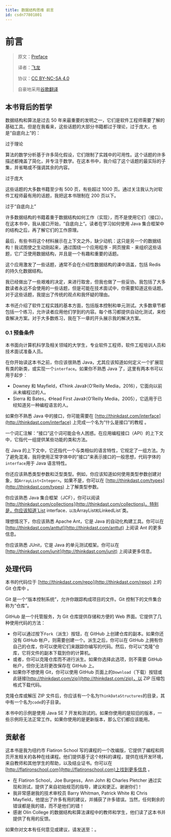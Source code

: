 ```yaml
---
title: 数据结构思维 前言
id: csdn77801801
---
```


# 前言

> 原文：[Preface](http://greenteapress.com/thinkdast/html/thinkdast001.html)
> 
> 译者：[飞龙](https://github.com/wizardforcel)
> 
> 协议：[CC BY-NC-SA 4.0](http://creativecommons.org/licenses/by-nc-sa/4.0/)
> 
> 自豪地采用[谷歌翻译](https://translate.google.cn/)

## 本书背后的哲学

数据结构和算法是过去 50 年来最重要的发明之一，它们是软件工程师需要了解的基础工具。但是在我看来，这些话题的大部分书籍都过于理论，过于庞大，也是“自底向上”的：

过于理论

算法的数学分析基于许多简化假设，它们限制了实践中的可用性。这个话题的许多描述都掩盖了简化，并专注于数学。在这本书中，我介绍了这个话题的最实际的子集，并省略或不强调其余的内容。

过于庞大

这些话题的大多数书籍至少有 500 页，有些超过 1000 页。通过关注我认为对软件工程师最有用的话题，我把这本书限制在 200 页以下。

过于“自底向上”

许多数据结构的书籍着重于数据结构如何工作（实现），而不是使用它们（接口）。在这本书中，我从接口开始，“自底向上”。读者在学习如何使用 Java 集合框架中的结构之后，再了解它们的工作原理。

最后，有些书将这个材料展示在上下文之外，缺少动机：这只是另一个的数据结构！我试图使之生动刚起来，通过围绕一个应用程序 - 网页搜索 - 来组织这些话题，它广泛使用数据结构，并且是一个有趣和重要的话题。

这个应用激发了一些话题，通常不会在介绍性数据结构的课中涵盖，包括 Redis 的持久化数据结构。

我已经做出了一些艰难的决定，来进行取舍，但我也做了一些妥协。我包括了大多数读者永远不会使用的一些话题，但是可能在技术面试中，你需要知道这些话题。对于这些话题，我提出了传统的观点和我怀疑的理由。

本书还介绍了软件工程实践的基本方面，包括版本控制和单元测试。大多数章节都包括一个练习，允许读者应用他们学到的内容。每个练习都提供自动化测试，来检查解决方案。对于大多数练习，我在下一章的开头展示我的解决方案。

### 0.1 预备条件

本书面向计算机科学及相关领域的大学生，专业软件工程师，软件工程培训人员和技术面试准备人员。

在你开始读这本书之前，你应该很熟悉 Java，尤其应该知道如何定义一个扩展现有类的新类，或实现一个`interface`。如果你不熟悉 Java 了，这里有两本书可以用于起步：

*   Downey 和 Mayfield，《Think Java》（O’Reilly Media，2016），它面向以前从未编程过的人。
*   Sierra 和 Bates，《Head First Java》（O’Reilly Media，2005），它适用于已经知道另一种编程语言的人。

如果你不熟悉 Java 中的接口，你可能需要在 [http://thinkdast.com/interface](http://thinkdast.com/interface) 上完成一个名为“什么是接口”的教程 。

一个词汇注解：“接口”这个词可能会令人困惑。在应用编程接口（API）的上下文中，它指代一组提供某些功能的类和方法。

在 Java 的上下文中，它还指代一个与类相似的语言特性，它规定了一组方法。为了避免混淆，我将使用正常字体中的“接口”来表示接口的一般思想，代码字体的`interface`用于 Java 语言特性。

你还应该熟悉类型参数和泛型类型。例如，你应该知道如何使用类型参数创建对象，如`ArrayList<Integer>`。如果不是，你可以在 [http://thinkdast.com/types](http://thinkdast.com/types) 上了解类型参数。

你应该熟悉 Java 集合框架（JCF​​），你可以阅读 [http://thinkdast.com/collections](http://thinkdast.com/collections)。特别是，你应该知道`List interface`，以及`ArrayList`和`LinkedList`类。

理想情况下，你应该熟悉 Apache Ant，它是 Java 的自动化构建工具。你可以在 [http://thinkdast.com/anttut](http://thinkdast.com/anttut) 上阅读 Ant 的更多信息。

你应该熟悉 JUnit，它是 Java 的单元测试框架。你可以在 [http://thinkdast.com/junit](http://thinkdast.com/junit) 上阅读更多信息。

## 处理代码

本书的代码位于 [http://thinkdast.com/repo](http://thinkdast.com/repo) 上的 Git 仓库中 。

Git 是一个“版本控制系统”，允许你跟踪构成项目的文件。Git 控制下的文件集合称为“仓库”。

GitHub 是一个托管服务，为 Git 仓库提供存储和方便的 Web 界面。它提供了几种使用代码的方法：

*   你可以通过按下`Fork`（派生）按钮，在 GitHub 上创建仓库的副本。如果你还没有 GitHub 帐户，则需要创建一个。派生之后，你可以在 GitHub 上拥有你自己的仓库，你可以使用它们来跟踪你编写的代码。然后，你可以“克隆”仓库，它将文件的副本下载到你的计算机。
*   或者，你可以克隆仓库而不进行派生。如果你选择此选项，则不需要 GitHub 帐户，但你无法将更改保存在 GitHub 上。
*   如果你不想使用 Git，你可以使用 GitHub 页面上的`Download`（下载）按钮或此链接[http://thinkdast.com/zip](http://thinkdast.com/zip)，以 ZIP 压缩包格式下载代码。

克隆仓库或解压 ZIP 文件后，你应该有一个名为`ThinkDataStructures`的目录，其中有一个名为`code`的子目录。

本书中的示例是使用 Java SE 7 开发和测试的。如果你使用的是较旧的版本，一些示例将无法正常工作。如果你使用的是更新版本，那么它们都应该能用。

## 贡献者

这本书是我为纽约市 Flatiron School 写的课程的一个改编版，它提供了编程和网页开发相关的各种在线课程。他们提供基于这个材料的课程，提供在线开发环境，来自教师和其他学生的帮助，以及结业证书。你可以在 [http://flatironschool.com](http://flatironschool.com)上找到更多信息 。

*   在 Flatiron School，Joe Burgess，Ann John 和 Charles Pletcher 通过实现和测试，提供了来自初始规范的指导，建议和更正。谢谢你们！
*   我非常感谢我的技术审校员 Barry Whitman, Patrick White 和 Chris Mayfield，他提出了许多有用的建议，并捕获了许多错误。当然，任何剩余的错误都是我的错，而不是他们的错！
*   感谢 Olin College 的数据结构和算法课程中的教师和学生，他们读了这本书并提供了有用的反馈。

如果你对文本有任何意见或建议，请发送至：。